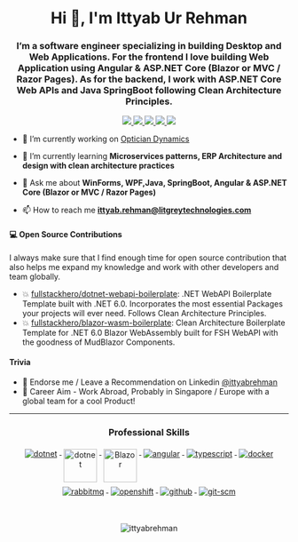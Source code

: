<h1 align="center">Hi 👋, I'm Ittyab Ur Rehman</h1>
<h3 align="center">I’m a software engineer specializing in building Desktop and Web Applications. For the frontend I love building Web Application using Angular & ASP.NET Core (Blazor or MVC / Razor Pages). As for the backend, I work with ASP.NET Core Web APIs and Java SpringBoot following Clean Architecture Principles.</h3>



<p align="center"> 
 <a href="https://twitter.com/ittyabrehman" alt="Ittyab's twitter">
   <img src="https://img.shields.io/badge/-@ittyabrehman-%231DA1F2?style=flat-square&logo=twitter&logoColor=ffffff" />
 </a>
 <a href="https://github.com/ittyabrehman" alt="Ittyab's github">
   <img src="https://img.shields.io/badge/-@ittyabrehman-%23181717?style=flat-square&logo=github" />
 </a>
 <a href="https://www.linkedin.com/in/ittyab-rehman" alt="Ittyab's linkedin">
   <img src="https://img.shields.io/badge/ittyabrehman-blue?style=flat-square&logo=Linkedin&logoColor=white&link=https://www.linkedin.com/in/ittyab-rehman" />
 </a>
 <a href="https://litgreytechnologies.com" alt="ittyab's organization">
   <img src="https://img.shields.io/badge/litgreytechnologies.com-brightgreen?style=flat-square" />
 </a>
 <a>
   <img src="https://komarev.com/ghpvc/?username=ittyabrehman&color=ff69b4&style=flat-square" />
 </a>
</p>



- 🔭 I’m currently working on [Optician Dynamics](https://github.com/LitGrey-Technologies/Optician-Dynamics)

- 🌱 I’m currently learning **Microservices patterns, ERP Architecture and design with clean architecture practices**

- 💬 Ask me about **WinForms, WPF,Java, SpringBoot, Angular & ASP.NET Core (Blazor or MVC / Razor Pages)**

- 📫 How to reach me **ittyab.rehman@litgreytechnologies.com**


#### 💻 Open Source Contributions

I always make sure that I find enough time for open source contribution that also helps me expand my knowledge and work with other developers and team globally.

- 💥 [fullstackhero/dotnet-webapi-boilerplate](https://github.com/fullstackhero/dotnet-webapi-boilerplate): .NET WebAPI Boilerplate Template built with .NET 6.0. Incorporates the most essential Packages your projects will ever need. Follows Clean Architecture Principles.
- 💥 [fullstackhero/blazor-wasm-boilerplate](https://github.com/fullstackhero/blazor-wasm-boilerplate): Clean Architecture Boilerplate Template for .NET 6.0 Blazor WebAssembly built for FSH WebAPI with the goodness of MudBlazor Components.


#### Trivia
- 🦸 Endorse me / Leave a Recommendation on Linkedin [@ittyabrehman](https://www.linkedin.com/in/ittyab-rehman/)
- 🦸 Career Aim - Work Abroad, Probably in Singapore / Europe with a global team for a cool Product! 

---

<p align="center"> 
 <strong>
 <h3 align="center">Professional Skills </h3>
  </strong>
</p>

<p align="center">
  <a href="https://dotnet.microsoft.com/">
    <img src="https://www.vectorlogo.zone/logos/dotnet/dotnet-ar21.svg" alt="dotnet" style="vertical-align:top; margin:4px;">
  </a>
  <a href="https://dotnet.microsoft.com/">
    <img src="https://upload.wikimedia.org/wikipedia/commons/e/ee/.NET_Core_Logo.svg" height="60px" alt="dotnet" style="vertical-align:top; margin:4px;">
  </a>
  <a href="https://dotnet.microsoft.com/apps/aspnet/web-apps/blazor">
    <img src="https://upload.wikimedia.org/wikipedia/commons/d/d0/Blazor.png" alt="Blazor" height="60px" style="vertical-align:top; margin:4px">
  </a>
  <a href="https://angular.io">
    <img src="https://www.vectorlogo.zone/logos/angular/angular-ar21.svg" alt="angular" style="vertical-align:top; margin:4px;">
  </a>
  <a href="">
    <img src="https://www.vectorlogo.zone/logos/typescriptlang/typescriptlang-ar21.svg" alt="typescript" style="vertical-align:top; margin:4px;">
  </a>  
  <a href="https://hub.docker.com/">
    <img src="https://www.vectorlogo.zone/logos/docker/docker-ar21.svg" alt="docker" style="vertical-align:top; margin:4px">
  </a>
   <a href="https://www.rabbitmq.com">
    <img src="https://www.vectorlogo.zone/logos/rabbitmq/rabbitmq-ar21.svg" alt="rabbitmq" style="vertical-align:top; margin:4px">
  </a>
  <a href="https://www.openshift.com">
    <img src="https://www.vectorlogo.zone/logos/openshift/openshift-ar21.svg" alt="openshift" style="vertical-align:top; margin:4px">
  </a>
  <a href="https://www.github.com">
    <img src="https://www.vectorlogo.zone/logos/github/github-ar21.svg" alt="github" style="vertical-align:top; margin:4px">
  </a>
  <a href="https://www.git.com">
    <img src="https://www.vectorlogo.zone/logos/git-scm/git-scm-ar21.svg" alt="git-scm" style="vertical-align:top; margin:4px">
  </a>
</p>

<br/>

<p align="center">
  <img align="center" src="https://github-readme-stats.vercel.app/api?username=ittyabrehman&show_icons=true&locale=en" alt="ittyabrehman" />
</p>

